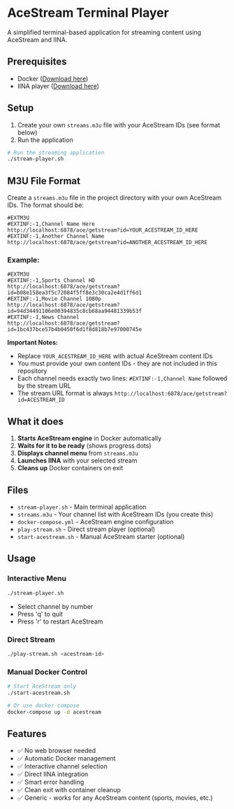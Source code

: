 # AceStream Terminal Player

A simplified terminal-based application for streaming content using AceStream and IINA.

## Prerequisites

- Docker ([Download here](https://www.docker.com))
- IINA player ([Download here](https://iina.io))

## Setup

1. Create your own `streams.m3u` file with your AceStream IDs (see format below)
2. Run the application

```bash
# Run the streaming application
./stream-player.sh
```

## M3U File Format

Create a `streams.m3u` file in the project directory with your own AceStream IDs. The format should be:

```m3u
#EXTM3U
#EXTINF:-1,Channel Name Here
http://localhost:6878/ace/getstream?id=YOUR_ACESTREAM_ID_HERE
#EXTINF:-1,Another Channel Name
http://localhost:6878/ace/getstream?id=ANOTHER_ACESTREAM_ID_HERE
```

### Example:
```m3u
#EXTM3U
#EXTINF:-1,Sports Channel HD
http://localhost:6878/ace/getstream?id=b08e158ea3f5c72084f5ff8e3c30ca2e4d1ff6d1
#EXTINF:-1,Movie Channel 1080p
http://localhost:6878/ace/getstream?id=94d34491106e00394835c8cb68aa94481339b53f
#EXTINF:-1,News Channel
http://localhost:6878/ace/getstream?id=1bc437bce57b4b0450f6d1f8d818b7e97000745e
```

**Important Notes:**
- Replace `YOUR_ACESTREAM_ID_HERE` with actual AceStream content IDs
- You must provide your own content IDs - they are not included in this repository
- Each channel needs exactly two lines: `#EXTINF:-1,Channel Name` followed by the stream URL
- The stream URL format is always `http://localhost:6878/ace/getstream?id=ACESTREAM_ID`

## What it does

1. **Starts AceStream engine** in Docker automatically
2. **Waits for it to be ready** (shows progress dots)
3. **Displays channel menu** from `streams.m3u`
4. **Launches IINA** with your selected stream
5. **Cleans up** Docker containers on exit

## Files

- `stream-player.sh` - Main terminal application
- `streams.m3u` - Your channel list with AceStream IDs (you create this)
- `docker-compose.yml` - AceStream engine configuration
- `play-stream.sh` - Direct stream player (optional)
- `start-acestream.sh` - Manual AceStream starter (optional)

## Usage

### Interactive Menu
```bash
./stream-player.sh
```
- Select channel by number
- Press 'q' to quit
- Press 'r' to restart AceStream

### Direct Stream
```bash
./play-stream.sh <acestream-id>
```

### Manual Docker Control
```bash
# Start AceStream only
./start-acestream.sh

# Or use docker-compose
docker-compose up -d acestream
```

## Features

- ✅ No web browser needed
- ✅ Automatic Docker management  
- ✅ Interactive channel selection
- ✅ Direct IINA integration
- ✅ Smart error handling
- ✅ Clean exit with container cleanup
- ✅ Generic - works for any AceStream content (sports, movies, etc.)
